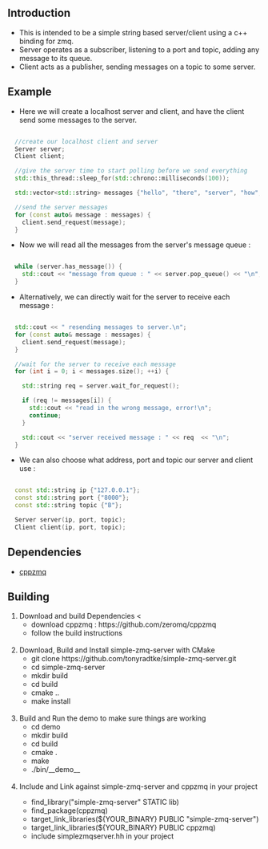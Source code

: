 <h2> Introduction </h2>

  - This is intended to be a simple string based server/client using a c++ binding for zmq.
  - Server operates as a subscriber, listening to a port and topic, adding any message to its queue. 
  - Client acts as a publisher, sending messages on a topic to some server. 


<h2> Example </h2>

  - Here we will create a localhost server and client, and have the client send some messages to the server. 

  ```cpp

    //create our localhost client and server
    Server server; 
    Client client; 

    //give the server time to start polling before we send everything
    std::this_thread::sleep_for(std::chrono::milliseconds(100));

    std::vector<std::string> messages {"hello", "there", "server", "how", "are", "you?"};

    //send the server messages
    for (const auto& message : messages) {
      client.send_request(message);
    }

  ```

  - Now we will read all the messages from the server's message queue :

  ```cpp

    while (server.has_message()) {
      std::cout << "message from queue : " << server.pop_queue() << "\n";
    }  

  ```

  - Alternatively, we can directly wait for the server to receive each message : 

  ```cpp
  
    std::cout << " resending messages to server.\n";
    for (const auto& message : messages) {
      client.send_request(message);
    }

    //wait for the server to receive each message
    for (int i = 0; i < messages.size(); ++i) {

      std::string req = server.wait_for_request();

      if (req != messages[i]) {
        std::cout << "read in the wrong message, error!\n";
        continue;
      }   

      std::cout << "server received message : " << req  << "\n";
    }

  ```
 
  - We can also choose what address, port and topic our server and client use : 

  ```cpp

    const std::string ip {"127.0.0.1"};
    const std::string port {"8000"};
    const std::string topic {"B"};

    Server server(ip, port, topic); 
    Client client(ip, port, topic); 

  ``` 

<h2> Dependencies </h2>

  - [cppzmq](https://github.com/zeromq/cppzmq)


<h2> Building </h2>

<ol>
  <li> Download and build Dependencies <
    <ul>
      <li> download cppzmq : https://github.com/zeromq/cppzmq </li>
      <li> follow the build instructions </li>
    </ul>
  </li>
  <br>
  <li> Download, Build and Install simple-zmq-server with CMake 
    <ul>
      <li> git clone https://github.com/tonyradtke/simple-zmq-server.git </li>
      <li> cd simple-zmq-server </li>
      <li> mkdir build </li>
      <li> cd build </li>
      <li> cmake .. </li>
      <li> make install </li>
    </ul>
  </li>
  <br>
  <li>  Build and Run the demo to make sure things are working 
    <ul> 
      <li> cd demo </li>
      <li> mkdir build </li>
      <li> cd build </li>
      <li> cmake . </li>
      <li> make </li>
      <li> ./bin/__demo__ </li>
    </ul>
  </li>
  <br>
  <li> Include and Link against simple-zmq-server and cppzmq in your project </li>
    <ul>
      <li> find_library("simple-zmq-server" STATIC lib) </li>
      <li> find_package(cppzmq) </li>
      <li> target_link_libraries(${YOUR_BINARY} PUBLIC "simple-zmq-server") </li>
      <li> target_link_libraries(${YOUR_BINARY} PUBLIC cppzmq) </li>
      <li> include simplezmqserver.hh in your project </li>
    </ul> 
  </li>
  <br>
</ol>




